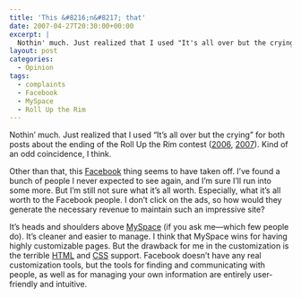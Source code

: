 ```yaml
---
title: 'This &#8216;n&#8217; that'
date: 2007-04-27T20:30:00+00:00
excerpt: |
  Nothin' much. Just realized that I used "It's all over but the crying" for both posts about the ending of
layout: post
categories:
  - Opinion
tags:
  - complaints
  - Facebook
  - MySpace
  - Roll Up the Rim
---
```

Nothin&#8217; much. Just realized that I used &#8220;It&#8217;s all over but the crying&#8221; for both posts about the ending of the Roll Up the Rim contest ([2006](/its-all-over-but-the-crying.html), [2007](/its-all-over-but-the-crying-2.html)). Kind of an odd coincidence, I think.

Other than that, this [Facebook](http://www.facebook.com/) thing seems to have taken off. I&#8217;ve found a bunch of people I never expected to see again, and I&#8217;m sure I&#8217;ll run into some more. But I&#8217;m still not sure what it&#8217;s all worth. Especially, what it&#8217;s all worth to the Facebook people. I don&#8217;t click on the ads, so how would they generate the necessary revenue to maintain such an impressive site?

It&#8217;s heads and shoulders above [MySpace](http://www.myspace.com/) (if you ask me—which few people do). It&#8217;s cleaner and easier to manage. I think that MySpace wins for having highly customizable pages. But the drawback for me in the customization is the terrible [HTML](http://www.w3.org/TR/html401/) and [CSS](http://www.w3.org/Style/CSS/) support. Facebook doesn&#8217;t have any real customization tools, but the tools for finding and communicating with people, as well as for managing your own information are entirely user-friendly and intuitive.